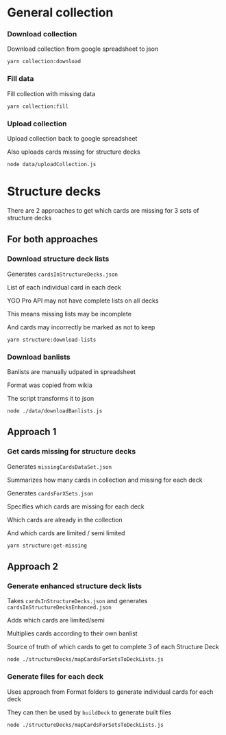 # General collection

### Download collection
Download collection from google spreadsheet to json
```
yarn collection:download
```

### Fill data
Fill collection with missing data

```
yarn collection:fill
```

### Upload collection
Upload collection back to google spreadsheet

Also uploads cards missing for structure decks
```
node data/uploadCollection.js
```


# Structure decks

There are 2 approaches to get which cards are missing for 3 sets of structure decks

## For both approaches

### Download structure deck lists
Generates `cardsInStructureDecks.json`

List of each individual card in each deck


YGO Pro API may not have complete lists on all decks

This means missing lists may be incomplete

And cards may incorrectly be marked as not to keep

```
yarn structure:download-lists
```

### Download banlists
Banlists are manually udpated in spreadsheet

Format was copied from wikia

The script transforms it to json
```
node ./data/downloadBanlists.js
```

## Approach 1 

### Get cards missing for structure decks
Generates `missingCardsDataSet.json`

Summarizes how many cards in collection and missing for each deck


Generates `cardsForXSets.json`

Specifies which cards are missing for each deck

Which cards are already in the collection

And which cards are limited / semi limited
```
yarn structure:get-missing
```

## Approach 2

### Generate enhanced structure deck lists
Takes `cardsInStructureDecks.json` and generates `cardsInStructureDecksEnhanced.json`

Adds which cards are limited/semi

Multiplies cards according to their own banlist

Source of truth of which cards to get to complete 3 of each Structure Deck

```
node ./structureDecks/mapCardsForSetsToDeckLists.js
```

### Generate files for each deck 
Uses approach from Format folders to generate individual cards for each deck

They can then be used by `buildDeck` to generate built files

```
node ./structureDecks/mapCardsForSetsToDeckLists.js
```
